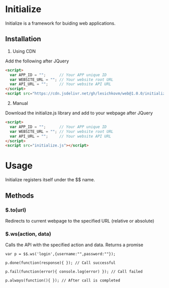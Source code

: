 # Initialize #

Initialize is a framework for buiding web applications.

## Installation ##

1. Using CDN

Add the following after JQuery

```html
<script>
  var APP_ID = "";      // Your APP unique ID
  var WEBSITE_URL = ""; // Your website root URL
  var API_URL = "";     // Your website API URL
</script>
<script src="https://cdn.jsdelivr.net/gh/lesichkovm/web@1.0.0/initialize.js"></script>
```

2. Manual

Download the initialize.js library and add to your webpage after JQuery

```html
<script>
  var APP_ID = "";      // Your APP unique ID
  var WEBSITE_URL = ""; // Your website root URL
  var API_URL = "";     // Your website API URL
</script>
<script src="initialize.js"></script>
```

# Usage #

Initialize registers itself under the $$ name.

## Methods ##

### $.to(url) ###
Redirects to current webpage to the specified URL (relative or absolute)

### $.ws(action, data) ###
Calls the API with the specified action and data. Returns a promise

```javscript
var p = $$.ws('login',{username:"",password:""});

p.done(function(response){ }); // Call successful

p.fail(function(error){ console.log(error) }); // Call failed

p.always(function(){ }); // After call is completed
```
